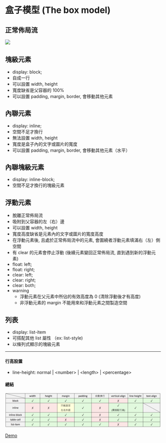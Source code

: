 # 盒子模型 (The box model)

## 正常佈局流

<img src="https://developer.mozilla.org/en-US/docs/Learn/CSS/Building_blocks/The_box_model/box-model.png" width="400" />

## 塊級元素

-   display: block;
-   自成一行
-   可以設置 width, height
-   寬度缺省是父容器的 100%
-   可以設置 padding, margin, border, 會移動其他元素

## 內聯元素

-   display: inline;
-   空間不足才換行
-   無法設置 width, height
-   寬度是盒子內的文字或圖片的寬度
-   可以設置 padding, margin, border, 會移動其他元素（水平）

## 內聯塊級元素

-   display: inline-block;
-   空間不足才換行的塊級元素

## 浮動元素

-   脫離正常佈局流
-   吸附到父容器的左（右）邊
-   可以設置 width, height
-   寬度高度缺省是元素內的文字或圖片的寬度高度
-   在浮動元素後, 且處於正常佈局流中的元素, 會圍繞者浮動元素填滿右（左）側空間
-   有 clear 的元素會停止浮動 (後續元素變回正常佈局流, 直到遇到新的浮動元素)
-   float: left;
-   float: right;
-   clear: left;
-   clear: right;
-   clear: both;
-   warning
    -   浮動元素在父元素中所佔的有效高度為 0 (清除浮動後才有高度)
    -   非浮動元素的 margin 不能用來和浮動元素之間製造空間

## 列表

-   display: list-item
-   可搭配其他 list 屬性 （ex: list-style)
-   以條列式顯示的塊級元素

---

#### 行高設置

-   line-height: normal | \<number> | \<length> | \<percentage>

#### 總結

![總結](../img/boxModel_1.png)

[Demo](https://codepen.io/zero3william/pen/JjrLgKL)
